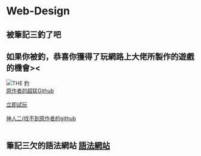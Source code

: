 # Web-Design

## 被筆記三釣了吧

## 如果你被釣，恭喜你獲得了玩網路上大佬所製作的遊戲的機會>< <br>
![THE 釣](https://img.ttshow.tw/images/author/vivian/1(34).jpg "火鍋")  
[原作者的超猛Github](https://github.com/rogeraabbccdd/AsiaGodTone-Hotpot-Game.git)
<br>
<br>
[立即試玩](https://rogeraabbccdd.github.io/AsiaGodTone-Hotpot-Game/)
<br>
<br>
[神人二(找不到原作者的github](https://a240888.github.io/WebGL_HotPot/)
<br>
<br>
## 筆記三欠的語法網站 [語法網站](https://www.w3schools.com/)
